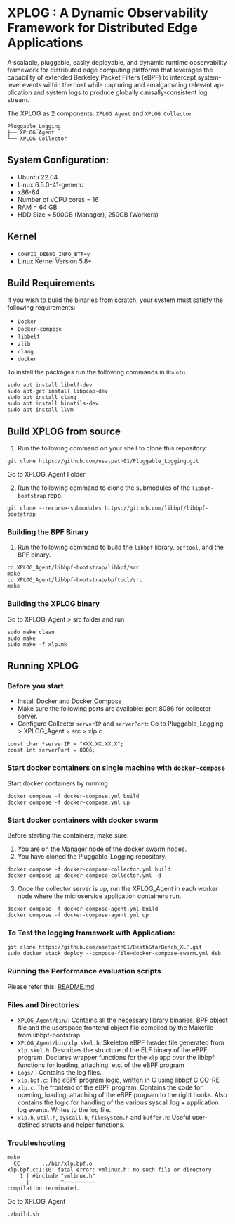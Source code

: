 # XPLOG : A Dynamic Observability Framework for Distributed Edge Applications

A scalable, pluggable, easily deployable, and dynamic runtime observability framework for distributed edge computing platforms that leverages the capability of extended Berkeley Packet Filters (eBPF) to intercept system-level events within the host while capturing and amalgamating relevant ap-
plication and system logs to produce globally causally-consistent log stream.

The XPLOG as 2 components: `XPLOG Agent` and `XPLOG Collector`

```
Pluggable_Logging
├── XPLOG Agent
└── XPLOG Collector
```
## System Configuration:
- Ubuntu 22.04
- Linux 6.5.0-41-generic
- x86-64
- Number of vCPU cores = 16
- RAM = 64 GB
- HDD Size = 500GB (Manager), 250GB (Workers)

## Kernel
- `CONFIG_DEBUG_INFO_BTF=y`
- Linux Kernel Version 5.8+

## Build Requirements
If you wish to build the binaries from scratch, your system must satisfy the following requirements:
- `Docker`
- `Docker-compose`
- `libbelf`
- `zlib`
- `clang`
- `docker`

To install the packages run the following commands in ```Ubuntu```.
```
sudo apt install libelf-dev
sudo apt-get install libpcap-dev
sudo apt install clang
sudo apt install binutils-dev
sudo apt install llvm
```

## Build XPLOG from source
1. Run the following command on your shell to clone this repository:
```
git clone https://github.com/usatpath01/Pluggable_Logging.git
```
Go to XPLOG_Agent Folder

2. Run the following command to clone the submodules of the `libbpf-bootstrap` repo.
```
git clone --recurse-submodules https://github.com/libbpf/libbpf-bootstrap
```

### Building the BPF Binary
1. Run the following command to build the `libbpf` library, `bpftool`, and the BPF binary.
```
cd XPLOG_Agent/libbpf-bootstrap/libbpf/src
make
cd XPLOG_Agent/libbpf-bootstrap/bpftool/src
make
```

### Building the XPLOG binary
Go to XPLOG_Agent > src folder and run
```
sudo make clean
sudo make
sudo make -f xlp.mk
```

## Running XPLOG
### Before you start
- Install Docker and Docker Compose
- Make sure the following ports are available: port 8086 for collector server.
- Configure Collector `serverIP` and `serverPort`: Go to Pluggable_Logging > XPLOG_Agent > src > xlp.c
```
const char *serverIP = "XXX.XX.XX.X";
const int serverPort = 8086;
```
### Start docker containers on single machine with ```docker-compose```
Start docker containers by running 
```
docker compose -f docker-compose.yml build 
docker compose -f docker-compose.yml up 
```

### Start docker containers with docker swarm
Before starting the containers, make sure:
1. You are on the Manager node of the docker swarm nodes.
2. You have cloned the Pluggable_Logging repository.
```
docker compose -f docker-compose-collector.yml build
docker compose up docker-compose-collector.yml -d
```

3. Once the collector server is up, run the XPLOG_Agent in each worker node where the microservice application containers run.
```
docker compose -f docker-compose-agent.yml build
docker compose -f docker-compose-agent.yml up
```

### To Test the logging framework with Application:
```
git clone https://github.com/usatpath01/DeathStarBench_XLP.git
sudo docker stack deploy --compose-file=docker-compose-swarm.yml dsb
```

### Running the Performance evaluation scripts
Please refer this:
[README.md](./scripts/README.md)


### Files and Directories
- `XPLOG_Agent/bin/`: Contains all the necessary library binaries, BPF object file and the userspace frontend object file compiled by the Makefile from libbpf-bootstrap.
- `XPLOG_Agent/bin/xlp.skel.h`: Skeleton eBPF header file generated from `xlp.skel.h`. Describes the structure of the ELF binary of the eBPF program. Declares wrapper functions for the `xlp` app over the libbpf functions for loading, attaching, etc. of the eBPF program
- `Logs/` : Contains the log files.
- `xlp.bpf.c`: The eBPF program logic, written in C using libbpf C CO-RE
- `xlp.c`: The frontend of the eBPF program. Contains the code for opening, loading, attaching of the eBPF program to the right hooks. Also contains the logic for handling of the various syscall log + application log events. Writes to the log file.
- `xlp.h`, `util.h`, `syscall.h`, `filesystem.h` and `buffer.h`: Useful user-defined structs and helper functions.

### Troubleshooting
```
make
  CC       ../bin/xlp.bpf.o
xlp.bpf.c:1:10: fatal error: vmlinux.h: No such file or directory
    1 | #include "vmlinux.h"
      |          ^~~~~~~~~~~
compilation terminated.
```
Go to XPLOG_Agent
```
./build.sh
```
